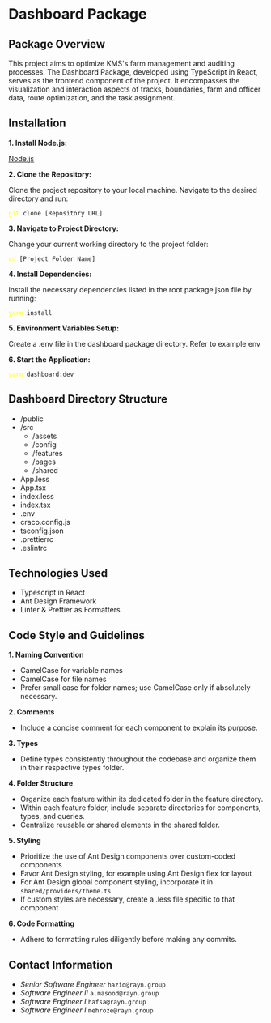 # **Dashboard Package**

## Package Overview

This project aims to optimize KMS's farm management and auditing processes. The Dashboard Package, developed using TypeScript in React, serves as the frontend component of the project. It encompasses the visualization and interaction aspects of tracks, boundaries, farm and officer data, route optimization, and the task assignment.

## **Installation**

**1. Install Node.js:**

[Node.js](https://nodejs.org/en/download 'nodeJs download')

**2. Clone the Repository:**

Clone the project repository to your local machine. Navigate to the desired directory and run:

<pre><code><span style="color: yellow">git</span> clone [Repository URL]</code></pre>

**3. Navigate to Project Directory:**

Change your current working directory to the project folder:

<pre><code><span style="color: yellow">cd</span> [Project Folder Name]</code></pre>

**4. Install Dependencies:**

Install the necessary dependencies listed in the root package.json file by running:

<pre><code><span style="color: yellow">yarn</span> install</code></pre>

**5. Environment Variables Setup:**

Create a .env file in the dashboard package directory. Refer to example env

**6. Start the Application:**

<pre><code><span style="color: yellow">yarn</span> dashboard:dev</code></pre>

## Dashboard Directory Structure

- /public
- /src
  - /assets
  - /config
  - /features
  - /pages
  - /shared
- App.less
- App.tsx
- index.less
- index.tsx
- .env
- craco.config.js
- tsconfig.json
- .prettierrc
- .eslintrc

## Technologies Used

- Typescript in React
- Ant Design Framework
- Linter & Prettier as Formatters

## Code Style and Guidelines

**1. Naming Convention**

- CamelCase for variable names
- CamelCase for file names
- Prefer small case for folder names; use CamelCase only if absolutely necessary.

**2. Comments**

- Include a concise comment for each component to explain its purpose.

**3. Types**

- Define types consistently throughout the codebase and organize them in their respective types folder.

**4. Folder Structure**

- Organize each feature within its dedicated folder in the feature directory.
- Within each feature folder, include separate directories for components, types, and queries.
- Centralize reusable or shared elements in the shared folder.

**5. Styling**

- Prioritize the use of Ant Design components over custom-coded components
- Favor Ant Design styling, for example using Ant Design flex for layout
- For Ant Design global component styling, incorporate it in `shared/providers/theme.ts`
- If custom styles are necessary, create a .less file specific to that component

**6. Code Formatting**

- Adhere to formatting rules diligently before making any commits.

## Contact Information

- _Senior Software Engineer_ `haziq@rayn.group`
- _Software Engineer II_     `a.masood@rayn.group`
- _Software Engineer I_      `hafsa@rayn.group`
- _Software Engineer I_      `mehroze@rayn.group`

